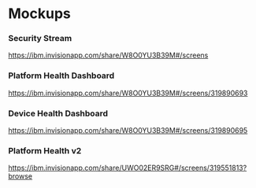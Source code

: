 # Mockups

### Security Stream

https://ibm.invisionapp.com/share/W8O0YU3B39M#/screens

### Platform Health Dashboard

https://ibm.invisionapp.com/share/W8O0YU3B39M#/screens/319890693

### Device Health Dashboard

https://ibm.invisionapp.com/share/W8O0YU3B39M#/screens/319890695

### Platform Health v2 

https://ibm.invisionapp.com/share/UWO02ER9SRG#/screens/319551813?browse


